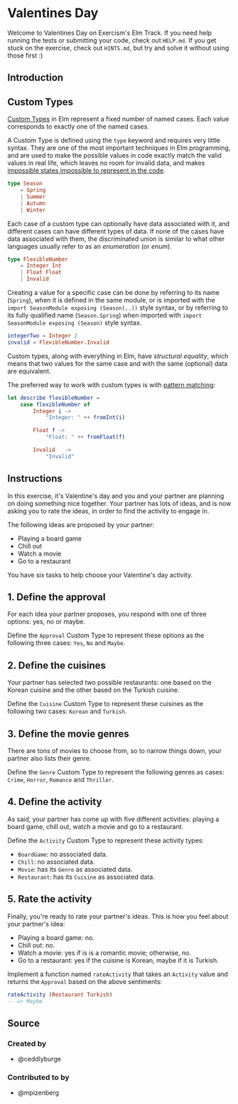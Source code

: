 # Valentines Day

Welcome to Valentines Day on Exercism's Elm Track.
If you need help running the tests or submitting your code, check out `HELP.md`.
If you get stuck on the exercise, check out `HINTS.md`, but try and solve it without using those first :)

## Introduction

## Custom Types

[Custom Types][custom-types] in Elm represent a fixed number of named cases. Each value corresponds to exactly one of the named cases.

A Custom Type is defined using the `type` keyword and requires very little syntax. They are one of the most important techniques in Elm programming, and are used to make the possible values in code exactly match the valid values in real life, which leaves no room for invalid data, and makes [impossible states impossible to represent in the code][impossible-states].

```elm
type Season
    = Spring
    | Summer
    | Autumn
    | Winter
```

Each case of a custom type can optionally have data associated with it, and different cases can have different types of data. If none of the cases have data associated with them, the discriminated union is similar to what other languages usually refer to as an _enumeration_ (or _enum_).

```elm
type FlexibleNumber
    = Integer Int
    | Float Float
    | Invalid
```

Creating a value for a specific case can be done by referring to its name (`Spring`), when it is defined in the same module, or is imported with the `import SeasonModule exposing (Season(..))` style syntax, or by referring to its fully qualified name (`Season.Spring`) when imported with `import SeasonModule exposing (Season)` style syntax.

```elm
integerTwo = Integer 2
invalid = FlexibleNumber.Invalid
```

Custom types, along with everything in Elm, have _structural equality_, which means that two values for the same case and with the same (optional) data are equivalent.

The preferred way to work with custom types is with [pattern matching][pattern-matching]:

```elm
let describe flexibleNumber =
    case flexibleNumber of
        Integer i ->
            "Integer: " ++ fromInt(i)

        Float f ->
            "Float: " ++ fromFloat(f)

        Invalid   ->
            "Invalid"
```

[custom-types]: https://guide.elm-lang.org/types/custom_types.html
[pattern-matching]: https://guide.elm-lang.org/types/pattern_matching.html
[impossible-states]: https://www.youtube.com/watch?v=IcgmSRJHu_8

## Instructions

In this exercise, it's Valentine's day and you and your partner are planning on doing something nice together. Your partner has lots of ideas, and is now asking you to rate the ideas, in order to find the activity to engage in.

The following ideas are proposed by your partner:

- Playing a board game
- Chill out
- Watch a movie
- Go to a restaurant

You have six tasks to help choose your Valentine's day activity.

## 1. Define the approval

For each idea your partner proposes, you respond with one of three options: yes, no or maybe.

Define the `Approval` Custom Type to represent these options as the following three cases: `Yes`, `No` and `Maybe`.

## 2. Define the cuisines

Your partner has selected two possible restaurants: one based on the Korean cuisine and the other based on the Turkish cuisine.

Define the `Cuisine` Custom Type to represent these cuisines as the following two cases: `Korean` and `Turkish`.

## 3. Define the movie genres

There are tons of movies to choose from, so to narrow things down, your partner also lists their genre.

Define the `Genre` Custom Type to represent the following genres as cases: `Crime`, `Horror`, `Romance` and `Thriller`.

## 4. Define the activity

As said, your partner has come up with five different activities: playing a board game, chill out, watch a movie and go to a restaurant.

Define the `Activity` Custom Type to represent these activity types:

- `BoardGame`: no associated data.
- `Chill`: no associated data.
- `Movie`: has its `Genre` as associated data.
- `Restaurant`: has its `Cuisine` as associated data.

## 5. Rate the activity

Finally, you're ready to rate your partner's ideas. This is how you feel about your partner's idea:

- Playing a board game: no.
- Chill out: no.
- Watch a movie: yes if is is a romantic movie; otherwise, no.
- Go to a restaurant: yes if the cuisine is Korean, maybe if it is Turkish.

Implement a function named `rateActivity` that takes an `Activity` value and returns the `Approval` based on the above sentiments:

```elm
rateActivity (Restaurant Turkish)
-- => Maybe
```

## Source

### Created by

- @ceddlyburge

### Contributed to by

- @mpizenberg